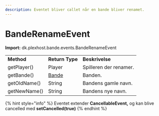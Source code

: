 ```yaml
---
description: Eventet bliver callet når en bande bliver renamet.
---
```


# BandeRenameEvent

**Import:** dk.plexhost.bande.events.BandeRenameEvent

|              |                              |                        |
| ------------ | ---------------------------- | ---------------------- |
| **Method**   | **Return Type**              | **Beskrivelse**        |
| getPlayer()  | Player                       | Spilleren der renamer. |
| getBande()   | [Bande](../classes/bande.md) | Banden.                |
| getOldName() | String                       | Bandens gamle navn.    |
| getNewName() | String                       | Bandens nye navn.      |

{% hint style="info" %}
Eventet extender **CancellableEvent,** og kan blive cancelled med **setCancelled(true)**
{% endhint %}
